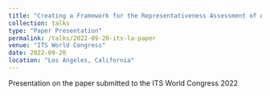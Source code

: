 ```yaml
---
title: "Creating a Framework for the Representativeness Assessment of Automated Driving Safety Assurance"
collection: talks
type: "Paper Presentation"
permalink: /talks/2022-09-20-its-la-paper
venue: "ITS World Congress"
date: 2022-09-20
location: "Los Angeles, California"
---
```


Presentation on the paper submitted to the ITS World Congress 2022
